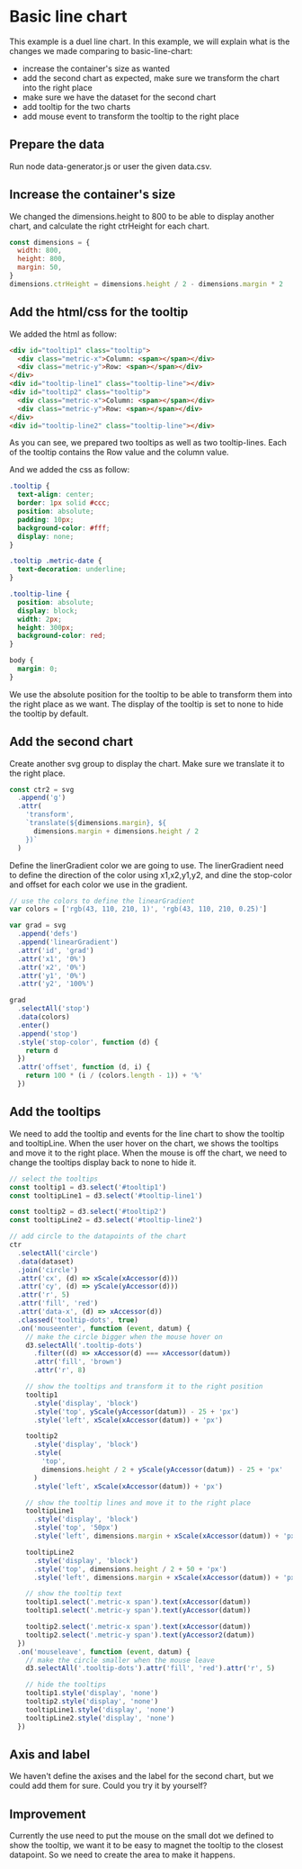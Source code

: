 # Basic line chart

This example is a duel line chart. In this example, we will explain what is the changes we made comparing to basic-line-chart:

- increase the container's size as wanted
- add the second chart as expected, make sure we transform the chart into the right place
- make sure we have the dataset for the second chart
- add tooltip for the two charts
- add mouse event to transform the tooltip to the right place

## Prepare the data

Run node data-generator.js or user the given data.csv.

## Increase the container's size

We changed the dimensions.height to 800 to be able to display another chart, and calculate the right ctrHeight for each chart.

```javascript
const dimensions = {
  width: 800,
  height: 800,
  margin: 50,
}
dimensions.ctrHeight = dimensions.height / 2 - dimensions.margin * 2
```

## Add the html/css for the tooltip

We added the html as follow:

```html
<div id="tooltip1" class="tooltip">
  <div class="metric-x">Column: <span></span></div>
  <div class="metric-y">Row: <span></span></div>
</div>
<div id="tooltip-line1" class="tooltip-line"></div>
<div id="tooltip2" class="tooltip">
  <div class="metric-x">Column: <span></span></div>
  <div class="metric-y">Row: <span></span></div>
</div>
<div id="tooltip-line2" class="tooltip-line"></div>
```

As you can see, we prepared two tooltips as well as two tooltip-lines. Each of the tooltip contains the Row value and the column value.

And we added the css as follow:

```css
.tooltip {
  text-align: center;
  border: 1px solid #ccc;
  position: absolute;
  padding: 10px;
  background-color: #fff;
  display: none;
}

.tooltip .metric-date {
  text-decoration: underline;
}

.tooltip-line {
  position: absolute;
  display: block;
  width: 2px;
  height: 300px;
  background-color: red;
}

body {
  margin: 0;
}
```

We use the absolute position for the tooltip to be able to transform them into the right place as we want. The display of the tooltip is set to none to hide the tooltip by default.

## Add the second chart

Create another svg group to display the chart. Make sure we translate it to the right place.

```javascript
const ctr2 = svg
  .append('g')
  .attr(
    'transform',
    `translate(${dimensions.margin}, ${
      dimensions.margin + dimensions.height / 2
    })`
  )
```

Define the linerGradient color we are going to use. The linerGradient need to define the direction of the color using x1,x2,y1,y2, and dine the stop-color and offset for each color we use in the gradient.

```javascript
// use the colors to define the linearGradient
var colors = ['rgb(43, 110, 210, 1)', 'rgb(43, 110, 210, 0.25)']

var grad = svg
  .append('defs')
  .append('linearGradient')
  .attr('id', 'grad')
  .attr('x1', '0%')
  .attr('x2', '0%')
  .attr('y1', '0%')
  .attr('y2', '100%')

grad
  .selectAll('stop')
  .data(colors)
  .enter()
  .append('stop')
  .style('stop-color', function (d) {
    return d
  })
  .attr('offset', function (d, i) {
    return 100 * (i / (colors.length - 1)) + '%'
  })
```

## Add the tooltips

We need to add the tooltip and events for the line chart to show the tooltip and tooltipLine.
When the user hover on the chart, we shows the tooltips and move it to the right place.
When the mouse is off the chart, we need to change the tooltips display back to none to hide it.

```javascript
// select the tooltips
const tooltip1 = d3.select('#tooltip1')
const tooltipLine1 = d3.select('#tooltip-line1')

const tooltip2 = d3.select('#tooltip2')
const tooltipLine2 = d3.select('#tooltip-line2')

// add circle to the datapoints of the chart
ctr
  .selectAll('circle')
  .data(dataset)
  .join('circle')
  .attr('cx', (d) => xScale(xAccessor(d)))
  .attr('cy', (d) => yScale(yAccessor(d)))
  .attr('r', 5)
  .attr('fill', 'red')
  .attr('data-x', (d) => xAccessor(d))
  .classed('tooltip-dots', true)
  .on('mouseenter', function (event, datum) {
    // make the circle bigger when the mouse hover on
    d3.selectAll('.tooltip-dots')
      .filter((d) => xAccessor(d) === xAccessor(datum))
      .attr('fill', 'brown')
      .attr('r', 8)

    // show the tooltips and transform it to the right position
    tooltip1
      .style('display', 'block')
      .style('top', yScale(yAccessor(datum)) - 25 + 'px')
      .style('left', xScale(xAccessor(datum)) + 'px')

    tooltip2
      .style('display', 'block')
      .style(
        'top',
        dimensions.height / 2 + yScale(yAccessor(datum)) - 25 + 'px'
      )
      .style('left', xScale(xAccessor(datum)) + 'px')

    // show the tooltip lines and move it to the right place
    tooltipLine1
      .style('display', 'block')
      .style('top', '50px')
      .style('left', dimensions.margin + xScale(xAccessor(datum)) + 'px')

    tooltipLine2
      .style('display', 'block')
      .style('top', dimensions.height / 2 + 50 + 'px')
      .style('left', dimensions.margin + xScale(xAccessor(datum)) + 'px')

    // show the tooltip text
    tooltip1.select('.metric-x span').text(xAccessor(datum))
    tooltip1.select('.metric-y span').text(yAccessor(datum))

    tooltip2.select('.metric-x span').text(xAccessor(datum))
    tooltip2.select('.metric-y span').text(yAccessor2(datum))
  })
  .on('mouseleave', function (event, datum) {
    // make the circle smaller when the mouse leave
    d3.selectAll('.tooltip-dots').attr('fill', 'red').attr('r', 5)

    // hide the tooltips
    tooltip1.style('display', 'none')
    tooltip2.style('display', 'none')
    tooltipLine1.style('display', 'none')
    tooltipLine2.style('display', 'none')
  })
```

## Axis and label

We haven't define the axises and the label for the second chart, but we could add them for sure. Could you try it by yourself?

## Improvement

Currently the use need to put the mouse on the small dot we defined to show the tooltip, we want it to be easy to magnet the tooltip to the closest datapoint. So we need to create the area to make it happens.
